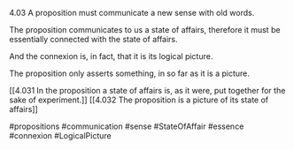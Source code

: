 4.03 A proposition must communicate a new sense with old words.

The proposition communicates to us a state of affairs, therefore it must be essentially connected with the state of affairs.

And the connexion is, in fact, that it is its logical picture.

The proposition only asserts something, in so far as it is a picture.

[[4.031 In the proposition a state of affairs is, as it were, put together for the sake of experiment.]]
[[4.032 The proposition is a picture of its state of affairs]]

#propositions #communication #sense #StateOfAffair #essence #connexion #LogicalPicture 